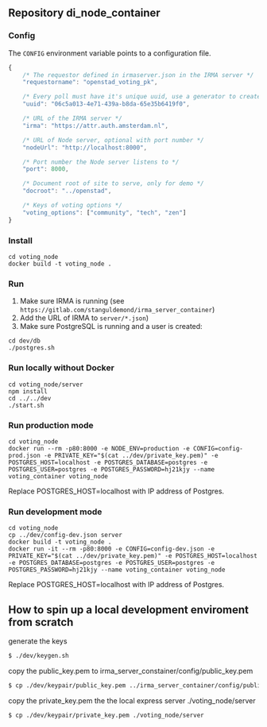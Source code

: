 ## Repository di_node_container

### Config

The `CONFIG` environment variable points to a configuration file.

```javascript
{
    /* The requestor defined in irmaserver.json in the IRMA server */
    "requestorname": "openstad_voting_pk",

    /* Every poll must have it's unique uuid, use a generator to create one */
    "uuid": "06c5a013-4e71-439a-b8da-65e35b6419f0",

    /* URL of the IRMA server */
    "irma": "https://attr.auth.amsterdam.nl",

    /* URL of Node server, optional with port number */
    "nodeUrl": "http://localhost:8000",

    /* Port number the Node server listens to */
    "port": 8000,

    /* Document root of site to serve, only for demo */
    "docroot": "../openstad",

    /* Keys of voting options */
    "voting_options": ["community", "tech", "zen"]
}
```

### Install

```shell
cd voting_node
docker build -t voting_node .
```

### Run

1. Make sure IRMA is running (see `https://gitlab.com/stanguldemond/irma_server_container`)
2. Add the URL of IRMA to `server/*.json`)
3. Make sure PostgreSQL is running and a user is created:

```shell
cd dev/db
./postgres.sh
```

### Run locally without Docker

```shell
cd voting_node/server
npm install
cd ../../dev
./start.sh
```

### Run production mode

```shell
cd voting_node
docker run --rm -p80:8000 -e NODE_ENV=production -e CONFIG=config-prod.json -e PRIVATE_KEY="$(cat ../dev/private_key.pem)" -e POSTGRES_HOST=localhost -e POSTGRES_DATABASE=postgres -e POSTGRES_USER=postgres -e POSTGRES_PASSWORD=hj21kjy --name voting_container voting_node
```

Replace POSTGRES_HOST=localhost with IP address of Postgres.

### Run development mode

```shell
cd voting_node
cp ../dev/config-dev.json server
docker build -t voting_node .
docker run -it --rm -p80:8000 -e CONFIG=config-dev.json -e PRIVATE_KEY="$(cat ../dev/private_key.pem)" -e POSTGRES_HOST=localhost -e POSTGRES_DATABASE=postgres -e POSTGRES_USER=postgres -e POSTGRES_PASSWORD=hj21kjy --name voting_container voting_node
```

Replace POSTGRES_HOST=localhost with IP address of Postgres.


## How to spin up a local development enviroment from scratch

generate the keys

```bash
$ ./dev/keygen.sh
```

copy the public_key.pem to irma_server_constainer/config/public_key.pem

```bash
$ cp ./dev/keypair/public_key.pem ../irma_server_container/config/public_key.pem
```

copy the private_key.pem the the local express server ./voting_node/server

```bash
$ cp ./dev/keypair/private_key.pem ./voting_node/server

